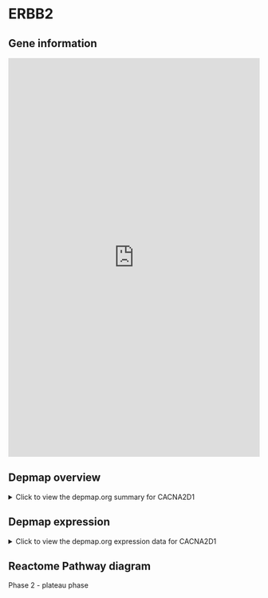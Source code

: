 <h1>ERBB2</h1>

<h2>Gene information</h2>
<iframe src="https://depmap.org/portal/gene/CACNA2D1?tab=about" style="border:none;width:100%;height:800px"></iframe>

<h2>Depmap overview</h2>
<details>
  <summary>Click to view the depmap.org summary for CACNA2D1</summary>
  <iframe src="https://depmap.org/portal/gene/CACNA2D1?tab=overview" style="border:none;width:100%;height:800px"></iframe>
</details>

<h2>Depmap expression</h2>
<details>
  <summary>Click to view the depmap.org expression data for CACNA2D1</summary>
  <iframe src="https://depmap.org/portal/gene/CACNA2D1?tab=characterization" style="border:none;width:100%;height:800px"></iframe>
</details>



<h2>Reactome Pathway diagram</h2>
Phase 2 - plateau phase
<div id="diagramHolder"></div>

<script>
    //Creating the Reactome Diagram widget
    //Take into account a proxy needs to be set up in your server side pointing to www.reactome.org
    function onReactomeDiagramReady(){  //This function is automatically called when the widget code is ready to be used
        var diagram = Reactome.Diagram.create({
            "placeHolder" : "diagramHolder",
            "width" : 900,
            "height" : 500
        });

        //Initialising it to the "Hemostasis" pathway
        diagram.loadDiagram("R-HSA-5576893");

        //Adding different listeners

        diagram.onDiagramLoaded(function (loaded) {
            console.info("Loaded ", loaded);
            diagram.flagItems("BAD");
	    diagram.flagItems("Q92934");
            if (loaded == "R-HSA-5576893") diagram.selectItem("R-HSA-5576893");
        });

     }
</script>



